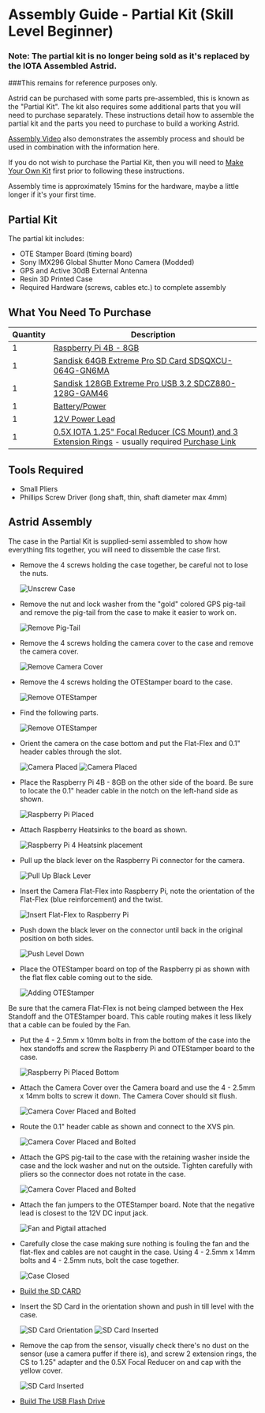 # Assembly Guide - Partial Kit (Skill Level Beginner)

### Note: The partial kit is no longer being sold as it's replaced by the IOTA Assembled Astrid.  

###This remains for reference purposes only.

Astrid can be purchased with some parts pre-assembled, this is known as the "Partial Kit". The kit also requires some additional parts that you will need to purchase separately. These instructions detail how to assemble the partial kit and the parts you need to purchase to build a working Astrid.

[Assembly Video](https://www.youtube.com/watch?v=mhg2wGE4-7w) also demonstrates the assembly process and should be used in combination with the information here.

If you do not wish to purchase the Partial Kit, then you will need to [Make Your Own Kit](BuildKit.md) first prior to following these instructions.

Assembly time is approximately 15mins for the hardware, maybe a little longer if it's your first time.

## Partial Kit

The partial kit includes:

* OTE Stamper Board (timing board)
* Sony IMX296 Global Shutter Mono Camera (Modded)
* GPS and Active 30dB External Antenna
* Resin 3D Printed Case
* Required Hardware (screws, cables etc.) to complete assembly

## What You Need To Purchase

| Quantity | Description |
| -------- | ----------- |
| 1 | [Raspberry Pi 4B - 8GB](https://www.amazon.com/Raspberry-Quad-core-Cortex-A72-Wireless-Bluetooth/dp/B0B6ZJGF4Q/ref=sr_1_4?crid=1GMQMIJNPZFXC&keywords=raspberry%2Bpi%2B4B%2B8GB&qid=1695578564&sprefix=raspberry%2Bpi%2B4b%2B8gb%2Caps%2C167&sr=8-4&th=1) |
| 1 | [Sandisk 64GB Extreme Pro SD Card SDSQXCU-064G-GN6MA](https://www.amazon.com/SanDisk-Extreme-microSDTM-Adapter-SDSQXCU-064G-GN6MA/dp/B09X7BYSFG/ref=sr_1_5?crid=XY2MS7SKI8MN&keywords=64GB+sandisk+extreme&qid=1695578628&sprefix=64gb+sandisk+extrem%2Caps%2C189&sr=8-5) |
| 1 | [Sandisk 128GB Extreme Pro USB 3.2 SDCZ880-128G-GAM46](https://www.amazon.com/SanDisk-128GB-Extreme-Solid-State/dp/B08GYM5F8G/ref=sr_1_3?crid=3V64CEU0M0KOW&keywords=SanDisk%2B128GB%2BExtreme%2BPRO%2BUSB%2B3.2%2BSolid%2BState%2BFlash%2BDrive%2B-%2BSDCZ880-128G-GAM46&qid=1695578870&sprefix=sandisk%2B128gb%2Bextreme%2Bpro%2Busb%2B3.2%2Bsolid%2Bstate%2Bflash%2Bdrive%2B-%2Bsdcz880-128g-gam46%2Caps%2C237&sr=8-3&th=1) |
| 1 | [Battery/Power](PowerSupply.md) |
| 1 | [12V Power Lead](PowerSupply.md) |
| 1 | [0.5X IOTA 1.25" Focal Reducer (CS Mount) and 3 Extension Rings](UsageGuide.md#focal-reducers-and-length) - usually required [Purchase Link](https://occultations.org/night-eagle-2-pro-astro-edition-ordering-page/)| 

## Tools Required

* Small Pliers
* Phillips Screw Driver (long shaft, thin, shaft diameter max 4mm)

## Astrid Assembly

The case in the Partial Kit is supplied-semi assembled to show how everything fits together, you will need to dissemble the case first.
	
* Remove the 4 screws holding the case together, be careful not to lose the nuts.

	![Unscrew Case](images/assembly60.jpg)
	
* Remove the nut and lock washer from the "gold" colored GPS pig-tail and remove the pig-tail from the case to make it easier to work on.

	![Remove Pig-Tail](images/assembly61.jpg)

* Remove the 4 screws holding the camera cover to the case and remove the camera cover.

	![Remove Camera Cover](images/assembly62.jpg)
	
* Remove the 4 screws holding the OTEStamper board to the case.

	![Remove OTEStamper](images/assembly63.jpg)
	
* Find the following parts.

	![Remove OTEStamper](images/assembly64.jpg)
	
* Orient the camera on the case bottom and put the Flat-Flex and 0.1\" header cables through the slot.

	![Camera Placed](images/assembly33.jpg)
	![Camera Placed](images/assembly33b.jpg)
	
* Place the Raspberry Pi 4B - 8GB on the other side of the board.  Be sure to locate the 0.1\" header cable in the notch on the left-hand side as shown.

	![Raspberry Pi Placed](images/assembly34.jpg)

* Attach Raspberry Heatsinks to the board as shown.

	![Raspberry Pi 4 Heatsink placement](images/assembly43.jpg)
	
* Pull up the black lever on the Raspberry Pi connector for the camera.

 	![Pull Up Black Lever](images/assembly38.jpg)

* Insert the Camera Flat-Flex into Raspberry Pi, note the orientation of the Flat-Flex (blue reinforcement) and the twist.

 	![Insert Flat-Flex to Raspberry Pi](images/assembly38b.jpg)

* Push down the black lever on the connector until back in the original position on both sides.

 	![Push Level Down](images/assembly38c.jpg)
	
* Place the OTEStamper board on top of the Raspberry pi as shown with the flat flex cable coming out to the side.

	![Adding OTEStamper](images/assembly38d.jpg)
	
Be sure that the camera Flat-Flex is not being clamped between the Hex Standoff and the OTEStamper board.  This cable routing makes it less likely that a cable can be fouled by the Fan.

* Put the 4 - 2.5mm x 10mm bolts in from the bottom of the case into the hex standoffs and screw the Raspberry Pi and OTEStamper board to the case.
 
	![Raspberry Pi Placed Bottom](images/assembly35.jpg)
	
* Attach the Camera Cover over the Camera board and use the 4 - 2.5mm x 14mm bolts to screw it down.  The Camera Cover should sit flush.

 	![Camera Cover Placed and Bolted](images/assembly37.jpg)
 	
* Route the 0.1\" header cable as shown and connect to the XVS pin.

 	![Camera Cover Placed and Bolted](images/assembly70.jpg)
 	
* Attach the GPS pig-tail to the case with the retaining washer inside the case and the lock washer and nut on the outside.  Tighten carefully with pliers so the connector does not rotate in the case.

 	![Camera Cover Placed and Bolted](images/assembly71.jpg)

* Attach the fan jumpers to the OTEStamper board.  Note that the negative lead is closest to the 12V DC input jack.

 	![Fan and Pigtail attached](images/assembly72.jpg)
 	
* Carefully close the case making sure nothing is fouling the fan and the flat-flex and cables are not caught in the case.  Using 4 - 2.5mm x 14mm bolts and 4 - 2.5mm nuts, bolt the case together.

 	![Case Closed](images/assembly73.jpg)
 	
 * [Build the SD CARD](InstallImage.md)

 * Insert the SD Card in the orientation shown and push in till level with the case.

 	![SD Card Orientation](images/assembly50.jpg)
 	![SD Card Inserted](images/assembly51.jpg)
 	
 * Remove the cap from the sensor, visually check there's no dust on the sensor (use a camera puffer if there is), and screw 2 extension rings, the CS to 1.25\" adapter and the 0.5X Focal Reducer on and cap with the yellow cover.
 
 	![SD Card Inserted](images/assembly52.jpg)
 	
* [Build The USB Flash Drive](FlashDriveLayout.md)